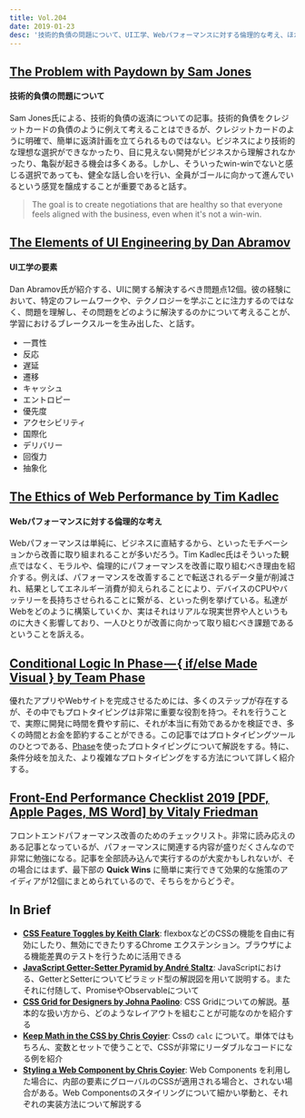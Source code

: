 ```yaml
---
title: Vol.204
date: 2019-01-23
desc: '技術的負債の問題について、UI工学、Webパフォーマンスに対する倫理的な考え、ほか計10リンク'
---
```


## [The Problem with Paydown by Sam Jones](http://blog.testdouble.com/posts/2018-12-07-the-problem-with-paydown)

#### 技術的負債の問題について

Sam Jones氏による、技術的負債の返済についての記事。技術的負債をクレジットカードの負債のように例えて考えることはできるが、クレジットカードのように明確で、簡単に返済計画を立てられるものではない。ビジネスにより技術的な理想な選択ができなかったり、目に見えない開発がビジネスから理解されなかったり、亀裂が起きる機会は多くある。しかし、そういったwin-winでないと感じる選択であっても、健全な話し合いを行い、全員がゴールに向かって進んでいるという感覚を醸成することが重要であると話す。

> The goal is to create negotiations that are healthy so that everyone feels aligned with the business, even when it's not a win-win.

## [The Elements of UI Engineering by Dan Abramov](https://overreacted.io/the-elements-of-ui-engineering/)

#### UI工学の要素

Dan Abramov氏が紹介する、UIに関する解決するべき問題点12個。彼の経験において、特定のフレームワークや、テクノロジーを学ぶことに注力するのではなく、問題を理解し、その問題をどのように解決するのかについて考えることが、学習におけるブレークスルーを生み出した、と話す。

- 一貫性
- 反応
- 遅延
- 遷移
- キャッシュ
- エントロピー
- 優先度
- アクセシビリティ
- 国際化
- デリバリー
- 回復力
- 抽象化

## [The Ethics of Web Performance by Tim Kadlec](https://timkadlec.com/remembers/2019-01-09-the-ethics-of-performance/)

#### Webパフォーマンスに対する倫理的な考え

Webパフォーマンスは単純に、ビジネスに直結するから、といったモチベーションから改善に取り組まれることが多いだろう。Tim Kadlec氏はそういった観点ではなく、モラルや、倫理的にパフォーマンスを改善に取り組むべき理由を紹介する。例えば、パフォーマンスを改善することで転送されるデータ量が削減され、結果としてエネルギー消費が抑えられることにより、デバイスのCPUやバッテリーを長持ちさせられることに繋がる、といった例を挙げている。私達がWebをどのように構築していくか、実はそれはリアルな現実世界や人というものに大きく影響しており、一人ひとりが改善に向かって取り組むべき課題であるということを訴える。

## [Conditional Logic In Phase — { if/else Made Visual } by Team Phase](https://blog.prototypr.io/conditional-logic-in-phase-if-else-made-visual-12dbd0178e61?ref=uxdesignweekly)

優れたアプリやWebサイトを完成させるためには、多くのステップが存在するが、その中でもプロトタイピングは非常に重要な役割を持つ。それを行うことで、実際に開発に時間を費やす前に、それが本当に有効であるかを検証でき、多くの時間とお金を節約することができる。この記事ではプロトタイピングツールのひとつである、[Phase](https://phase.com/)を使ったプロトタイピングについて解説をする。特に、条件分岐を加えた、より複雑なプロトタイピングをする方法について詳しく紹介する。

## [Front-End Performance Checklist 2019 [PDF, Apple Pages, MS Word] by Vitaly Friedman](https://www.smashingmagazine.com/2019/01/front-end-performance-checklist-2019-pdf-pages/)

フロントエンドパフォーマンス改善のためのチェックリスト。非常に読み応えのある記事となっているが、パフォーマンスに関連する内容が盛りだくさんなので非常に勉強になる。記事を全部読み込んで実行するのが大変かもしれないが、その場合にはまず、最下部の **Quick Wins** に簡単に実行できて効果的な施策のアイディアが12個にまとめられているので、そちらをからどうぞ。

## In Brief
- [**CSS Feature Toggles by Keith Clark**](https://chrome.google.com/webstore/detail/css-feature-toggles/aeinmfddnniiloadoappmdnffcbffnjg): flexboxなどのCSSの機能を自由に有効にしたり、無効にできたりするChrome エクステンション。ブラウザによる機能差異のテストを行うために活用できる
- [**JavaScript Getter-Setter Pyramid by André Staltz**](https://staltz.com/javascript-getter-setter-pyramid.html): JavaScriptにおける、GetterとSetterについてピラミッド型の解説図を用いて説明する。またそれに付随して、PromiseやObservableについて
- [**CSS Grid for Designers by Johna Paolino**](https://open.nytimes.com/css-grid-for-designers-f74a883b98f5): CSS Gridについての解説。基本的な扱い方から、どのようなレイアウトを組むことが可能なのかを紹介する
- [**Keep Math in the CSS by Chris Coyier**](https://css-tricks.com/keep-math-in-the-css/): Cssの `calc` について。単体ではもちろん、変数とセットで使うことで、CSSが非常にリーダブルなコードになる例を紹介
- [**Styling a Web Component by Chris Coyier**](https://css-tricks.com/styling-a-web-component/): Web Components を利用した場合に、内部の要素にグローバルのCSSが適用される場合と、されない場合がある。Web Componentsのスタイリングについて細かい挙動と、それぞれの実装方法について解説する

